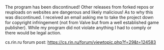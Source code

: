 The program has been discontinued! Other releases from forked repos or reuploads on websites are dangerous and likely malicious!
As to why this was discontinued. I received an email asking me to take the project down for copyright infringement (not from Valve but from a well established game publisher). While my program did not violate anything I had to comply or there would be legal action.

cs.rin.ru forum post:
https://cs.rin.ru/forum/viewtopic.php?f=29&t=124583
